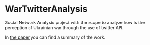 # WarTwitterAnalysis
Social Network Analysis project with the scope to analyze how is the perception of Ukrainian war through the use of twitter API.

In [the paper](NSA_project) you can find a summary of the work.
